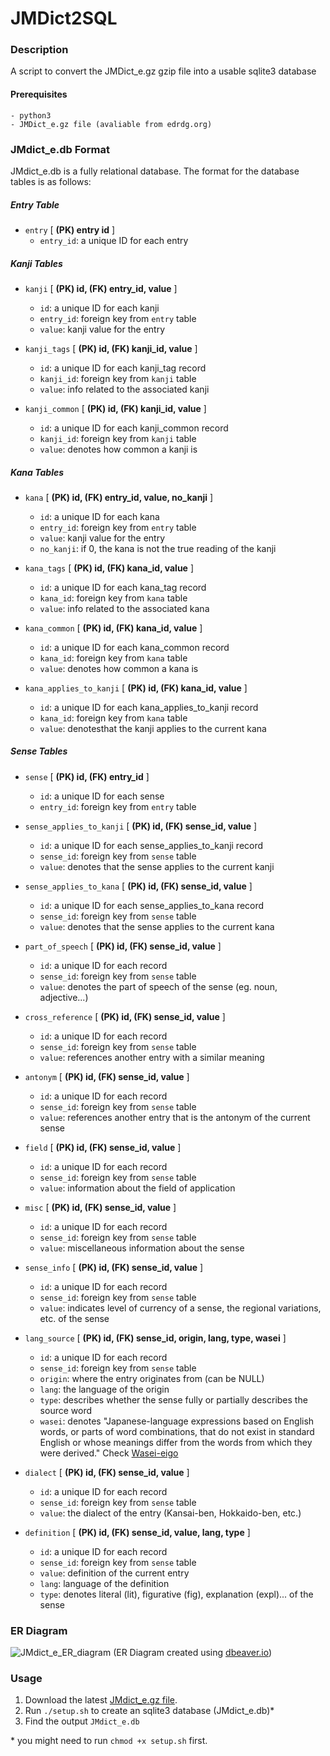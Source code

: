 # JMDict2SQL

### Description

A script to convert the JMDict_e.gz gzip file into a usable sqlite3 database

#### Prerequisites

    - python3
    - JMDict_e.gz file (avaliable from edrdg.org)

### JMdict_e.db Format

JMdict_e.db is a fully relational database.
The format for the database tables is as follows:

##### Entry Table

- `entry` [ **(PK) entry id** ]
  - `entry_id`: a unique ID for each entry
 
 
##### Kanji Tables

- `kanji` [ **(PK) id, (FK) entry_id, value** ]
  - `id`: a unique ID for each kanji
  - `entry_id`: foreign key from `entry` table
  - `value`: kanji value for the entry

- `kanji_tags` [ **(PK) id, (FK) kanji_id, value** ]
  - `id`: a unique ID for each kanji_tag record
  - `kanji_id`: foreign key from `kanji` table
  - `value`: info related to the associated kanji

- `kanji_common` [ **(PK) id, (FK) kanji_id, value** ]
  - `id`: a unique ID for each kanji_common record
  - `kanji_id`: foreign key from `kanji` table
  - `value`: denotes how common a kanji is



##### Kana Tables

- `kana` [ **(PK) id, (FK) entry_id, value, no_kanji** ]
  - `id`: a unique ID for each kana
  - `entry_id`: foreign key from `entry` table
  - `value`: kanji value for the entry
  - `no_kanji`: if 0, the kana is not the true reading of the kanji

- `kana_tags` [ **(PK) id, (FK) kana_id, value** ]
  - `id`: a unique ID for each kana_tag record
  - `kana_id`: foreign key from `kana` table
  - `value`: info related to the associated kana

- `kana_common` [ **(PK) id, (FK) kana_id, value** ]
  - `id`: a unique ID for each kana_common record
  - `kana_id`: foreign key from `kana` table
  - `value`: denotes how common a kana is

- `kana_applies_to_kanji` [ **(PK) id, (FK) kana_id, value** ]
  - `id`: a unique ID for each kana_applies_to_kanji record
  - `kana_id`: foreign key from `kana` table
  - `value`: denotesthat the kanji applies to the current kana



##### Sense Tables

- `sense` [ **(PK) id, (FK) entry_id** ]
  - `id`: a unique ID for each sense
  - `entry_id`: foreign key from `entry` table

- `sense_applies_to_kanji` [ **(PK) id, (FK) sense_id, value** ]
  - `id`: a unique ID for each sense_applies_to_kanji record
  - `sense_id`: foreign key from `sense` table
  - `value`: denotes that the sense applies to the current kanji

- `sense_applies_to_kana` [ **(PK) id, (FK) sense_id, value** ]
  - `id`: a unique ID for each sense_applies_to_kana record
  - `sense_id`: foreign key from `sense` table
  - `value`: denotes that the sense applies to the current kana

- `part_of_speech` [ **(PK) id, (FK) sense_id, value** ]
  - `id`: a unique ID for each record
  - `sense_id`: foreign key from `sense` table
  - `value`: denotes the part of speech of the sense (eg. noun, adjective...)

- `cross_reference` [ **(PK) id, (FK) sense_id, value** ]
  - `id`: a unique ID for each record
  - `sense_id`: foreign key from `sense` table
  - `value`: references another entry with a similar meaning

- `antonym` [ **(PK) id, (FK) sense_id, value** ]
  - `id`: a unique ID for each record
  - `sense_id`: foreign key from `sense` table
  - `value`: references another entry that is the antonym of the current sense

- `field` [ **(PK) id, (FK) sense_id, value** ]
  - `id`: a unique ID for each record
  - `sense_id`: foreign key from `sense` table
  - `value`: information about the field of application

- `misc` [ **(PK) id, (FK) sense_id, value** ]
  - `id`: a unique ID for each record
  - `sense_id`: foreign key from `sense` table
  - `value`: miscellaneous information about the sense

- `sense_info` [ **(PK) id, (FK) sense_id, value** ]
  - `id`: a unique ID for each record
  - `sense_id`: foreign key from `sense` table
  - `value`: indicates level of currency of a sense, the regional variations, etc. of the sense

- `lang_source` [ **(PK) id, (FK) sense_id, origin, lang, type, wasei** ]
  - `id`: a unique ID for each record
  - `sense_id`: foreign key from `sense` table
  - `origin`: where the entry originates from (can be NULL)
  - `lang`: the language of the origin
  - `type`: describes whether the sense fully or partially describes the source word
  - `wasei`: denotes "Japanese-language expressions based on English words, or parts of word combinations, that do not exist in standard English or whose meanings differ from the words from which they were derived." Check [Wasei-eigo](https://en.wikipedia.org/wiki/Wasei-eigo)

- `dialect` [ **(PK) id, (FK) sense_id, value** ]
  - `id`: a unique ID for each record
  - `sense_id`: foreign key from `sense` table
  - `value`: the dialect of the entry (Kansai-ben, Hokkaido-ben,  etc.)

- `definition` [ **(PK) id, (FK) sense_id, value, lang, type** ]
  - `id`: a unique ID for each record
  - `sense_id`: foreign key from `sense` table
  - `value`: definition of the current entry
  - `lang`: language of the definition
  - `type`: denotes literal (lit), figurative (fig), explanation (expl)... of the sense

 
### ER Diagram

![JMdict_e_ER_diagram](https://user-images.githubusercontent.com/55784291/116847498-9ea03900-ac25-11eb-8135-e43064e0efe1.png)
(ER Diagram created using [dbeaver.io](https://dbeaver.io/))

### Usage

1. Download the latest [JMdict_e.gz file](https://www.edrdg.org/wiki/index.php/JMdict-EDICT_Dictionary_Project).
2. Run `./setup.sh` to create an sqlite3 database (JMdict_e.db)\*
3. Find the output `JMdict_e.db`

\* you might need to run `chmod +x setup.sh` first.
